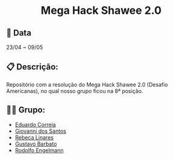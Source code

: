 <h1 align="center">Mega Hack Shawee 2.0</h1>

## :calendar: Data
23/04 ~ 09/05

## :clipboard: Descrição:

Repositório com a resolução do Mega Hack Shawee 2.0 (Desafio Americanas),
no qual nosso grupo ficou na 8ª posição.

## :couple::couple: Grupo:

* [Eduardo Correia](https://github.com/eduardo-ehsc)
* [Giovanni dos Santos](https://github.com/giovanni1811)
* [Rebeca Linares](https://github.com/BecaLinares)
* [Gustavo Barbato](https://www.github.com/GugaKing491)
* [Rodolfo Engelmann](https://github.com/RodolfoHRE)
